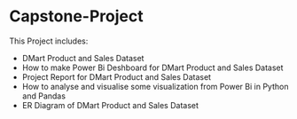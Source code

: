 # Capstone-Project
This Project includes:
  - DMart Product and Sales Dataset
  - How to make Power Bi Deshboard for DMart Product and Sales Dataset
  - Project Report for DMart Product and Sales Dataset
  - How to analyse and visualise some visualization from Power Bi in Python and Pandas
  - ER Diagram of DMart Product and Sales Dataset
